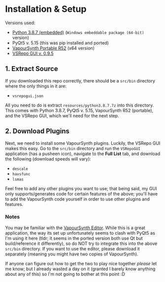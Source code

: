 # Installation & Setup

Versions used:

* [Python 3.8.7 (embedded)](https://www.python.org/downloads/release/python-387/) (`Windows embeddable package (64-bit)` version)
* PyQt5 v. 5.15 (this was pip installed and ported)
* [VapourSynth Portable R52](https://github.com/vapoursynth/vapoursynth/releases) (x64 version)
* [VSRepo GUI v. 0.9.5](https://github.com/theChaosCoder/VSRepoGUI/releases)

## 1. Extract Source
If you downloaded this repo correctly, there should be a `src/bin` directory where the only things in it are:

* `vsrepogui.json`

All you need to do is extract `resources/python3.8.7.7z` into this directory. This comes with Python 3.8.7, PyQt5 v. 5.15, VapourSynth R52 (portable), and the VSRepo GUI, which we'll need for the next step.

## 2. Download Plugins
Next, we need to install some VapourSynth plugins. Luckily, the VSRepo GUI makes this easy. Go to the `src/bin` directory and run the `VSRepoGUI` application (has a pusheen icon), navigate to the **Full List** tab, and download the following (download speeds will vary):

* `descale`
* `havsfunc`
* `lsmas`

Feel free to add any other plugins you want to use; that being said, my GUI only supports/generates code for certain features of the above; you'll have to add the VapourSynth code yourself in order to use other plugins and features.

### Notes

You may be familiar with the [VapourSynth Editor](https://forum.doom9.org/showthread.php?p=1688477). While this is a great application, the way its set up unfortunately seems to clash with PyQt5 as I'm using it here (tldr; it seems in the ported version both use Qt but build/reference it differently), so do NOT try to integrate this into the above `src/bin` directory. If you want to use the editor, please download it separately (meaning you might have two copies of VapourSynth).

If anyone can figure out how to get the two to play nice together _please_ let me know; but I already wasted a day on it (granted I barely know anything about any of this) so I'm not going to bother at this point :D
